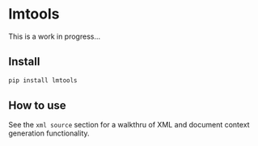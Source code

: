 # lmtools


<!-- WARNING: THIS FILE WAS AUTOGENERATED! DO NOT EDIT! -->

This is a work in progress…

## Install

``` sh
pip install lmtools
```

## How to use

See the `xml source` section for a walkthru of XML and document context
generation functionality.
